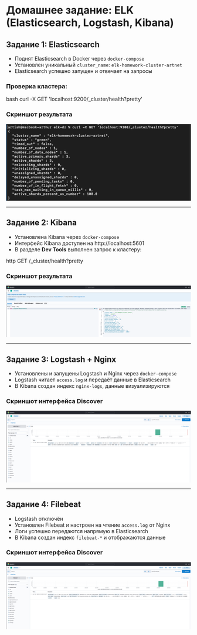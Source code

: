 # Домашнее задание: ELK (Elasticsearch, Logstash, Kibana)

## Задание 1: Elasticsearch

- Поднят Elasticsearch в Docker через `docker-compose`
- Установлен уникальный `cluster_name`: `elk-homework-cluster-artnet`
- Elasticsearch успешно запущен и отвечает на запросы

### Проверка кластера:

bash
curl -X GET 'localhost:9200/_cluster/health?pretty'

### Скриншот результата

![Cluster Health](./screenshots/elasticsearch-cluster-health.png)

---

## Задание 2: Kibana

- Установлена Kibana через `docker-compose`
- Интерфейс Kibana доступен на http://localhost:5601
- В разделе **Dev Tools** выполнен запрос к кластеру:

http
GET /_cluster/health?pretty

### Скриншот результата

![Kibana Cluster Health](./screenshots/kibana-cluster-health.png)

---

## Задание 3: Logstash + Nginx

- Установлены и запущены Logstash и Nginx через `docker-compose`
- Logstash читает `access.log` и передаёт данные в Elasticsearch
- В Kibana создан индекс `nginx-logs`, данные визуализируются

### Скриншот интерфейса Discover

![Nginx Logs in Kibana](./screenshots/kibana-nginx-logs.png)

---

## Задание 4: Filebeat

- Logstash отключён
- Установлен Filebeat и настроен на чтение `access.log` от Nginx
- Логи успешно передаются напрямую в Elasticsearch
- В Kibana создан индекс `filebeat-*` и отображаются данные

### Скриншот интерфейса Discover

![Filebeat Nginx Logs](./screenshots/kibana-filebeat-nginx.png)
